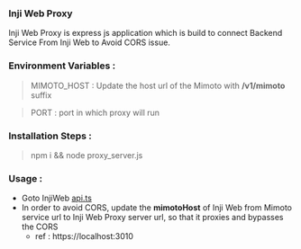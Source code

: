 ### Inji Web Proxy

Inji Web Proxy is express js application which is build to connect Backend Service From Inji Web to Avoid CORS issue.


### Environment Variables :

> MIMOTO_HOST : Update the host url of the Mimoto with **/v1/mimoto** suffix

> PORT : port in which proxy will run

### Installation Steps :

> npm i && node proxy_server.js

### Usage : 

- Goto InjiWeb [api.ts](../inji-web/src/utils/api.ts)
- In order to avoid CORS, update the **mimotoHost** of Inji Web from Mimoto service url to Inji Web Proxy server url, so that it proxies and bypasses the CORS
  - ref : https://localhost:3010

